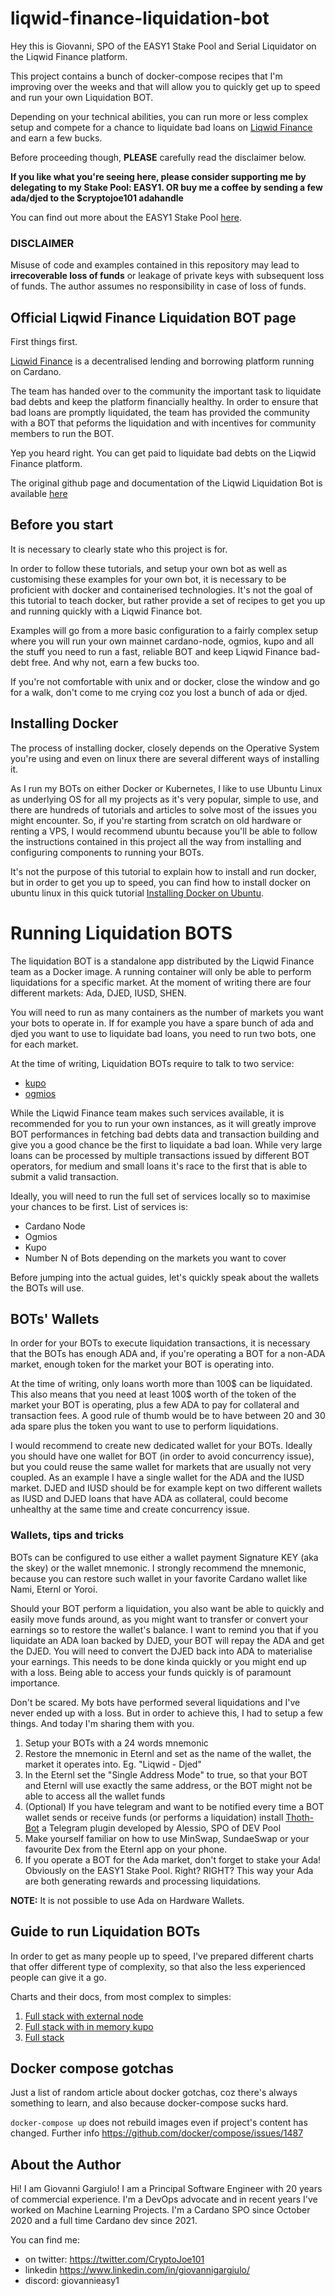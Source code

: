 # liqwid-finance-liquidation-bot

Hey this is Giovanni, SPO of the EASY1 Stake Pool and Serial Liquidator on the Liqwid Finance platform.

This project contains a bunch of docker-compose recipes that I'm improving over the weeks and that will allow you
to quickly get up to speed and run your own Liquidation BOT.

Depending on your technical abilities, you can run more or less
complex setup and compete for a chance to liquidate bad loans on [Liqwid Finance](https://liqwid.finance) and earn a few bucks.

Before proceeding though, **PLEASE** carefully read the disclaimer below.

**If you like what you're seeing here, please consider supporting me by delegating to my Stake Pool: EASY1.
OR buy me a coffee by sending a few ada/djed to the $cryptojoe101 adahandle**

You can find out more about the EASY1 Stake Pool [here](https://easy1staking.com).

### DISCLAIMER

Misuse of code and examples contained in this repository may lead to **irrecoverable loss of funds** or
leakage of private keys with subsequent loss of funds. The author assumes no responsibility in case of loss of funds.

## Official Liqwid Finance Liquidation BOT page

First things first. 

[Liqwid Finance](https://liqwid.finance) is a decentralised lending and borrowing platform running on Cardano.

The team has handed over to the community the important task to liquidate bad debts and keep the platform financially healthy.
In order to ensure that bad loans are promptly liquidated, the team has provided the community with a BOT that peforms the liquidation and
with incentives for community members to run the BOT.

Yep you heard right. You can get paid to liquidate bad debts on the Liqwid Finance platform.

The original github page and documentation of the Liqwid Liquidation Bot is available [here](https://github.com/Liqwid-Labs/liqwid-liquidation-bot)

## Before you start

It is necessary to clearly state who this project is for. 

In order to follow these tutorials, and setup your own bot as well as customising these examples for your own bot, it is necessary
to be proficient with docker and containerised technologies. It's not the goal of this tutorial to teach docker, but rather
provide a set of recipes to get you up and running quickly with a Liqwid Finance bot.

Examples will go from a more basic configuration to a fairly complex setup where you will run your own mainnet cardano-node, ogmios, 
kupo and all the stuff you need to run a fast, reliable BOT and keep Liqwid Finance bad-debt free. And why not, earn a 
few bucks too.

If you're not comfortable with unix and or docker, close the window and go for a walk, don't come to me crying coz you lost a bunch of ada or djed.

## Installing Docker

The process of installing docker, closely depends on the Operative System you're using and even on linux there are several 
different ways of installing it.

As I run my BOTs on either Docker or Kubernetes, I like to use Ubuntu Linux as underlying OS for all my projects as it's very popular,
simple to use, and there are hundreds of tutorials and articles to solve most of the issues you might encounter. 
So, if you're starting from scratch on old hardware or renting a VPS, I would recommend ubuntu because you'll be able to follow the instructions
contained in this project all the way from installing and configuring components to running your BOTs. 

It's not the purpose of this tutorial to explain how to install and run docker, but in order to get you up to speed, you can 
find how to install docker on ubuntu linux in this quick tutorial [Installing Docker on Ubuntu](./INSTALLING_DOCKER.md).

# Running Liquidation BOTS

The liquidation BOT is a standalone app distributed by the Liqwid Finance team as a Docker image. A running container
will only be able to perform liquidations for a specific market. At the moment of writing there are four different markets:
Ada, DJED, IUSD, SHEN. 

You will need to run as many containers as the number of markets you want your bots to operate in. If for example you have
a spare bunch of ada and djed you want to use to liquidate bad loans, you need to run two bots, one for each market.

At the time of writing, Liquidation BOTs require to talk to two service:
* [kupo](https://cardanosolutions.github.io/kupo/)
* [ogmios](https://ogmios.dev/)

While the Liqwid Finance team makes such services available, it is recommended for you to run your own instances, as it 
will greatly improve BOT performances in fetching bad debts data and transaction building and give you a good chance be the 
first to liquidate a bad loan. While very large loans can be processed by multiple transactions issued by different BOT operators, 
for medium and small loans it's race to the first that is able to submit a valid transaction.

Ideally, you will need to run the full set of services locally so to maximise your chances to be first. List of services is:
* Cardano Node
* Ogmios
* Kupo
* Number N of Bots depending on the markets you want to cover

Before jumping into the actual guides, let's quickly speak about the wallets the BOTs will use.

## BOTs' Wallets

In order for your BOTs to execute liquidation transactions, it is necessary that the BOTs has enough ADA and, if you're 
operating a BOT for a non-ADA market, enough token for the market your BOT is operating into.

At the time of writing, only loans worth more than 100$ can be liquidated. This also means that you need at least 100$ worth
of the token of the market your BOT is operating, plus a few ADA to pay for collateral and transaction fees. A good rule of thumb 
would be to have between 20 and 30 ada spare plus the token you want to use to perform liquidations.

I would recommend to create new dedicated wallet for your BOTs. Ideally you should have one wallet for BOT (in order to 
avoid concurrency issue), but you could reuse the same wallet for markets that are usually not very coupled.
As an example I have a single wallet for the ADA and the IUSD market. DJED and IUSD should be for example kept on two 
different wallets as IUSD and DJED loans that have ADA as collateral, could become unhealthy at the same time and create
concurrency issue.

### Wallets, tips and tricks

BOTs can be configured to use either a wallet payment Signature KEY (aka the skey) or the wallet mnemonic. I strongly 
recommend the mnemonic, because you can restore such wallet in your favorite Cardano wallet like Nami, Eternl or Yoroi.

Should your BOT perform a liquidation, you also want be able to quickly and easily move funds around, as you might want to 
transfer or convert your earnings so to restore the wallet's balance. I want to remind you that if you liquidate an ADA loan 
backed by DJED, your BOT will repay the ADA and get the DJED. You will need to convert the DJED back into ADA to materialise
your earnings. This needs to be done kinda quickly or you might end up with a loss. Being able to access your funds quickly is 
of paramount importance. 

Don't be scared. My bots have performed several liquidations and I've never ended up with a loss. But in order to achieve this,
I had to setup a few things. And today I'm sharing them with you.

1. Setup your BOTs with a 24 words mnemonic
2. Restore the mnemonic in Eternl and set as the name of the wallet, the market it operates into. Eg. "Liqwid - Djed"
3. In the Eternl set the "Single Address Mode" to true, so that your BOT and Eternl will use exactly the same address, or
the BOT might not be able to access all the wallet funds 
4. (Optional) If you have telegram and want to be notified every time a BOT wallet sends or receive funds (or performs a
liquidation) install [Thoth-Bot](https://github.com/DevStakePool/thoth-bot) a Telegram plugin developed by Alessio, SPO of DEV Pool
5. Make yourself familiar on how to use MinSwap, SundaeSwap or your favourite Dex from the Eternl app on your phone.
6. If you operate a BOT for the Ada market, don't forget to stake your Ada! Obviously on the EASY1 Stake Pool. Right? RIGHT?
This way your Ada are both generating rewards and processing liquidations.

**NOTE:** It is not possible to use Ada on Hardware Wallets.

## Guide to run Liquidation BOTs

In order to get as many people up to speed, I've prepared different charts that offer different type of complexity, so that
also the less experienced people can give it a go.

Charts and their docs, from most complex to simples:
1. [Full stack with external node](./FULL_STACK_EXTERNAL_NODE.md)
2. [Full stack with in memory kupo](./FULL_STACK_IN_MEMORY_KUPO.md)
3. [Full stack](./FULL_STACK.md)

## Docker compose gotchas

Just a list of random article about docker gotchas, coz there's always something to learn, and also because docker-compose sucks hard.

`docker-compose up` does not rebuild images even if project's content has changed. Further info https://github.com/docker/compose/issues/1487

## About the Author

Hi! I am Giovanni Gargiulo! I am a Principal Software Engineer with 20 years of commercial experience. I'm a DevOps advocate and in
recent years I've worked on Machine Learning Projects. I'm a Cardano SPO since October 2020 and a full time Cardano dev since 2021.

You can find me:
* on twitter: https://twitter.com/CryptoJoe101
* linkedin https://www.linkedin.com/in/giovannigargiulo/
* discord: giovannieasy1
